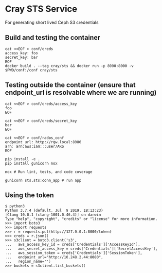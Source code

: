 # Cray STS Service

For generating short lived Ceph S3 credentials


## Build and testing the container

```
cat <<EOF > conf/creds
access_key: foo
secret_key: bar
EOF
docker build . --tag cray/sts && docker run -p 8000:8000 -v $PWD/conf:/conf cray/sts
```

## Testing outside the container (ensure that endpoint_url is resolvable where we are running)

```
cat <<EOF > conf/creds/access_key
foo
EOF

cat <<EOF > conf/creds/secret_key
bar
EOF

cat <<EOF > conf/rados_conf
endpoint_url: http://rgw.local:8080
arn: arn:aws:iam:::user/ARS
EOF

pip install -e .
pip install gunicorn nox

nox # Run lint, tests, and code coverage

gunicorn sts.sts:conn_app # run app
```

## Using the token

```
$ python3
Python 3.7.4 (default, Jul  9 2019, 18:13:23)
[Clang 10.0.1 (clang-1001.0.46.4)] on darwin
Type "help", "copyright", "credits" or "license" for more information.
>>> import boto3
>>> import requests
>>> r = requests.put(http://127.0.0.1:8000/token)
>>> creds = r.json()
>>> s3client = boto3.client('s3',
...   aws_access_key_id = creds['Credentials']['AccessKeyId'],
...   aws_secret_access_key = creds['Credentials']['SecretAccessKey'],
...   aws_session_token = creds['Credentials']['SessionToken'],
...   endpoint_url="http://10.248.2.44:8080",
...   region_name='')
>>> buckets = s3client.list_buckets()

```
